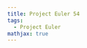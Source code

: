 ```yaml
---
title: Project Euler 54
tags:
  - Project Euler
mathjax: true
---
```

<escape><!-- more --></escape>

